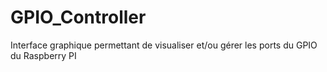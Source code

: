 # GPIO_Controller
Interface graphique permettant de visualiser et/ou gérer les ports du GPIO du Raspberry PI
